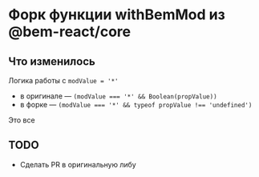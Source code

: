# Форк функции withBemMod из @bem-react/core

## Что изменилось
Логика работы с `modValue = '*'`
 *   в оригинале — `(modValue === '*' && Boolean(propValue))`
 *   в форке — `(modValue === '*' && typeof propValue !== 'undefined')`
 
Это все

## TODO
* Сделать PR в оригинальную либу
